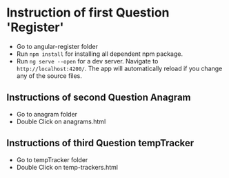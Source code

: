 
# Instruction of first Question 'Register'

* Go to angular-register folder
* Run `npm install` for installing all dependent npm package.
* Run `ng serve --open` for a dev server. Navigate to `http://localhost:4200/`. The app will automatically reload if you change any of the source files. 

## Instructions of second Question Anagram
* Go to anagram folder
* Double Click on anagrams.html

## Instructions of  third Question tempTracker
* Go to tempTracker folder
* Double Click on temp-trackers.html
